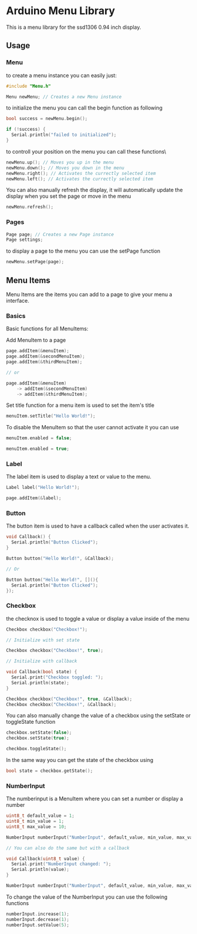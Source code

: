 # Arduino Menu Library
This is a menu library for the ssd1306 0.94 inch display.

## Usage
### Menu
to create a menu instance you can easily just:
```cpp
#include "Menu.h"

Menu newMenu; // Creates a new Menu instance
```

to initialize the menu you can call the begin function as following
```cpp
bool success = newMenu.begin();

if (!success) {
  Serial.println("failed to initialized");
}
```

to controll your position on the menu you can call these functions\
```cpp
newMenu.up(); // Moves you up in the menu
newMenu.down(); // Moves you down in the menu
newMenu.right(); // Activates the currectly selected item
newMenu.left(); // Activates the currectly selected item
```

You can also manually refresh the display, it will automatically update the display when you set the page or move in the menu
```cpp
newMenu.refresh();
```

### Pages
```cpp
Page page; // Creates a new Page instance
Page settings;
```

to display a page to the menu you can use the setPage function
```cpp
newMenu.setPage(page);
```

## Menu Items
Menu Items are the items you can add to a page to give your menu a interface.

### Basics
Basic functions for all MenuItems:

Add MenuItem to a page
```cpp
page.addItem(&menuItem);
page.addItem(&secondMenuItem);
page.addItem(&thirdMenuItem);

// or

page.addItem(&menuItem)
    -> addItem(&secondMenuItem)
    -> addItem(&thirdMenuItem);
```

Set title function for a menu item is used to set the item's title
```cpp
menuItem.setTitle("Hello World!");
```

To disable the MenuItem so that the user cannot activate it you can use
```cpp
menuItem.enabled = false;

menuItem.enabled = true;
```

### Label
The label item is used to display a text or value to the menu.

```cpp
Label label("Hello World!");

page.addItem(&label);
```

### Button
The button item is used to have a callback called when the user activates it.

```cpp
void Callback() {
  Serial.println("Button Clicked");
}

Button button("Hello World!", &Callback);

// Or

Button button("Hello World!", [](){
  Serial.println("Button Clicked");
});
```

### Checkbox
the checknox is used to toggle a value or display a value inside of the menu

```cpp
Checkbox checkbox("Checkbox!");

// Initialize with set state

Checkbox checkbox("Checkbox!", true);

// Initialize with callback

void Callback(bool state) {
  Serial.print("Checkbox toggled: ");
  Serial.println(state);
}

Checkbox checkbox("Checkbox!", true, &Callback);
Checkbox checkbox("Checkbox!", &Callback);
```

You can also manually change the value of a checkbox using the setState or toggleState function
```cpp
checkbox.setState(false);
checkbox.setState(true);

checkbox.toggleState();
```

In the same way you can get the state of the checkbox using
```cpp
bool state = checkbox.getState();
```

### NumberInput
The numberinput is a MenuItem where you can set a number or display a number

```cpp
uint8_t default_value = 1;
uint8_t min_value = 1;
uint8_t max_value = 10;

NumberInput numberInput("NumberInput", default_value, min_value, max_value);

// You can also do the same but with a callback

void Callback(uint8_t value) {
  Serial.print("NumberInput changed: ");
  Serial.println(value);
}

NumberInput numberInput("NumberInput", default_value, min_value, max_value, &Callback);
```

To change the value of the NumberInput you can use the following functions
```cpp
numberInput.increase(1);
numberInput.decrease(1);
numberInput.setValue(5);
```
